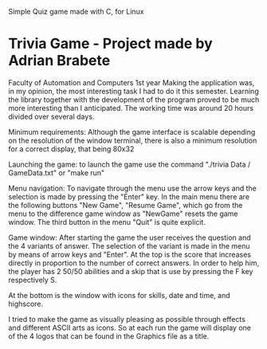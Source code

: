 Simple Quiz game made with C, for Linux

# Trivia Game - Project made by Adrian Brabete
Faculty of Automation and Computers 1st year
Making the application was, in my opinion, the most interesting task
I had to do it this semester. Learning the library together with
the development of the program proved to be much more interesting than I anticipated.
The working time was around 20 hours divided over several days.

Minimum requirements:
Although the game interface is scalable depending on the resolution of the window
terminal, there is also a minimum resolution for a correct display,
that being 80x32

Launching the game:
to launch the game use the command "./trivia Data / GameData.txt" or
"make run"

Menu navigation:
To navigate through the menu use the arrow keys and the selection is made
by pressing the "Enter" key. In the main menu there are the following buttons
"New Game", "Resume Game", which go from the menu to the difference game window
as "NewGame" resets the game window. The third button in the menu
"Quit" is quite explicit.

Game window:
After starting the game the user receives the question and the 4 variants of
answer. The selection of the variant is made in the menu by means of arrow keys and "Enter".
At the top is the score that increases directly in proportion to the number
of correct answers.
In order to help him, the player has 2 50/50 abilities and a skip that is
use by pressing the F key respectively S.

At the bottom is the window with icons for skills, date and time, and highscore.

I tried to make the game as visually pleasing as possible through effects and
different ASCII arts as icons. So at each run the game will display
one of the 4 logos that can be found in the Graphics file as a title.
